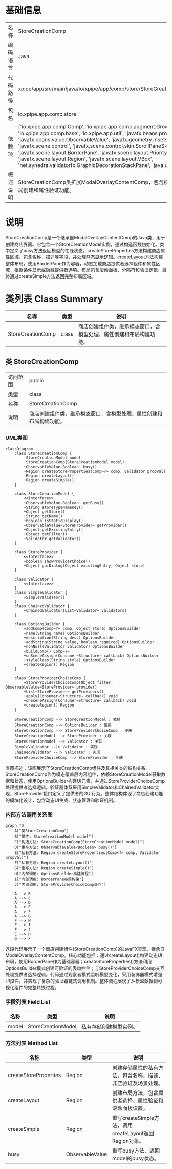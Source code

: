 # 基础信息

|      |      |
|------|------|
| 名称 | StoreCreationComp |
| 编码语言 | .java |
| 代码路径 | xpipe/app/src/main/java/io/xpipe/app/comp/store/StoreCreationComp.java |
| 包名 | io.xpipe.app.comp.store |
| 依赖项 | ['io.xpipe.app.comp.Comp', 'io.xpipe.app.comp.augment.GrowAugment', 'io.xpipe.app.comp.base', 'io.xpipe.app.util', 'javafx.beans.property', 'javafx.beans.value.ObservableValue', 'javafx.geometry.Insets', 'javafx.scene.control', 'javafx.scene.control.skin.ScrollPaneSkin', 'javafx.scene.layout.BorderPane', 'javafx.scene.layout.Priority', 'javafx.scene.layout.Region', 'javafx.scene.layout.VBox', 'net.synedra.validatorfx.GraphicDecorationStackPane', 'java.util.List'] |
| 概述说明 | StoreCreationComp类扩展ModalOverlayContentComp，包含模型处理、布局创建和属性验证功能。 |

# 说明

StoreCreationComp是一个继承自ModalOverlayContentComp的Java类，用于创建商店界面。它包含一个StoreCreationModel实例，通过构造函数初始化。类中定义了busy方法返回模型的忙碌状态。createStoreProperties方法构建商店属性区域，包含名称、描述等字段，并处理静态显示逻辑。createLayout方法构建整体布局，使用BorderPane作为容器，动态加载商店提供者选择组件和属性区域，根据条件显示或隐藏提供者选项。布局包含滚动面板、分隔符和验证逻辑，最终通过createSimple方法返回完整布局区域。

# 类列表 Class Summary

| 名称   | 类型  | 说明 |
|-------|------|-------------|
| StoreCreationComp | class | 商店创建组件类，继承模态窗口，含模型处理、属性创建和布局构建功能。 |



## 类 StoreCreationComp

|      |      |
|------|------|
| 访问范围 | public |
| 类型 | class |
| 名称 | StoreCreationComp |
| 说明 | 商店创建组件类，继承模态窗口，含模型处理、属性创建和布局构建功能。 |


### UML类图

```mermaid
classDiagram
    class StoreCreationComp {
        -StoreCreationModel model
        +StoreCreationComp(StoreCreationModel model)
        +ObservableValue~Boolean~ busy()
        -Region createStoreProperties(Comp~?~ comp, Validator propVal)
        -Region createLayout()
        +Region createSimple()
    }

    class StoreCreationModel {
        <<Interface>>
        +ObservableValue~Boolean~ getBusy()
        +String storeTypeNameKey()
        +Object getStore()
        +String getName()
        +boolean isStaticDisplay()
        +ObservableValue~StoreProvider~ getProvider()
        +Object getExistingEntry()
        +Object getFilter()
        +Validator getValidator()
    }

    class StoreProvider {
        <<Interface>>
        +boolean showProviderChoice()
        +Object guiDialog(Object existingEntry, Object store)
    }

    class Validator {
        <<Interface>>
    }
    class SimpleValidator {
        +SimpleValidator()
    }
    class ChainedValidator {
        +ChainedValidator(List~Validator~ validators)
    }

    class OptionsBuilder {
        +addComp(Comp~?~ comp, Object store) OptionsBuilder
        +name(String name) OptionsBuilder
        +description(String desc) OptionsBuilder
        +addString(String value, boolean required) OptionsBuilder
        +nonNull(Validator validator) OptionsBuilder
        +buildComp() Comp~?~
        +onSceneAssign(Consumer~Structure~ callback) OptionsBuilder
        +styleClass(String style) OptionsBuilder
        +createRegion() Region
    }

    class StoreProviderChoiceComp {
        +StoreProviderChoiceComp(Object filter, ObservableValue~StoreProvider~ provider)
        +List~StoreProvider~ getProviders()
        +apply(Consumer~Structure~ callback) void
        +onSceneAssign(Consumer~Structure~ callback) void
        +createRegion() Region
    }

    StoreCreationComp --> StoreCreationModel : 依赖
    StoreCreationComp --> OptionsBuilder : 使用
    StoreCreationComp --> StoreProviderChoiceComp : 使用
    StoreCreationModel --> StoreProvider : 关联
    StoreCreationModel --> Validator : 关联
    SimpleValidator --|> Validator : 实现
    ChainedValidator --|> Validator : 实现
    StoreProviderChoiceComp --> StoreProvider : 关联
```

类图描述：该图展示了StoreCreationComp组件及其相关类的结构关系。StoreCreationComp作为模态覆盖层内容组件，依赖StoreCreationModel获取数据和状态，使用OptionsBuilder构建UI元素，并通过StoreProviderChoiceComp处理提供者选择逻辑。验证器体系采用SimpleValidator和ChainedValidator实现，StoreProvider接口定义了提供者的GUI行为。整体结构体现了商店创建功能的模块化设计，包含动态UI生成、状态管理和验证机制。


### 内部方法调用关系图

```mermaid
graph TD
    A["类StoreCreationComp"]
    B["属性: StoreCreationModel model"]
    C["构造方法: StoreCreationComp(StoreCreationModel model)"]
    D["重写方法: ObservableValue<Boolean> busy()"]
    E["私有方法: Region createStoreProperties(Comp<?> comp, Validator propVal)"]
    F["私有方法: Region createLayout()"]
    G["重写方法: Region createSimple()"]
    H["内部调用: OptionsBuilder构建流程"]
    I["内部调用: BorderPane布局构建"]
    J["内部调用: StoreProviderChoiceComp交互"]

    A --> B
    A --> C
    A --> D
    A --> E
    A --> F
    A --> G
    F --> H
    F --> I
    F --> J
    E --> H
    G --> F
```

这段代码展示了一个商店创建组件(StoreCreationComp)的JavaFX实现，继承自ModalOverlayContentComp。核心功能包括：通过createLayout()构建动态UI布局，使用BorderPane作为基础容器；createStoreProperties()方法利用OptionsBuilder模式创建可验证的表单控件；与StoreProviderChoiceComp交互处理提供者选择逻辑。代码通过观察者模式监听模型变化，采用装饰器模式增强UI控件，并实现了复杂的验证器链式调用机制。整体流程展现了从模型数据到可视化组件的完整转换过程。

### 字段列表 Field List

| 名称  | 类型  | 说明 |
|-------|-------|------|
| model | StoreCreationModel | 私有存储创建模型实例。 |

### 方法列表 Method List

| 名称  | 类型  | 说明 |
|-------|-------|------|
| createStoreProperties | Region | 创建存储属性的私有方法，包含名称、描述、非空验证及场景处理。 |
| createLayout | Region | 创建布局方法，包含提供者选择、属性验证和滚动面板设置。 |
| createSimple | Region | 重写createSimple方法，调用createLayout返回Region对象。 |
| busy | ObservableValue<Boolean> | 重写busy方法，返回model的busy状态。 |




